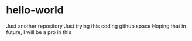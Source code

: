 # hello-world
Just another repository
Just trying this coding github space
Hoping that in future, I will be a pro in this
